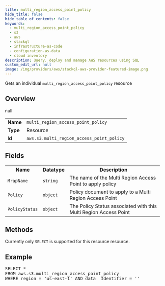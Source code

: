 ```yaml
---
title: multi_region_access_point_policy
hide_title: false
hide_table_of_contents: false
keywords:
  - multi_region_access_point_policy
  - s3
  - aws
  - stackql
  - infrastructure-as-code
  - configuration-as-data
  - cloud inventory
description: Query, deploy and manage AWS resources using SQL
custom_edit_url: null
image: /img/providers/aws/stackql-aws-provider-featured-image.png
---
```

Gets an individual <code>multi_region_access_point_policy</code> resource

## Overview
<table><tbody>
<tr><td><b>Name</b></td><td><code>multi_region_access_point_policy</code></td></tr>
<tr><td><b>Type</b></td><td>Resource</td></tr>
null
<tr><td><b>Id</b></td><td><code>aws.s3.multi_region_access_point_policy</code></td></tr>
</tbody></table>

## Fields
<table><tbody>
<tr><th>Name</th><th>Datatype</th><th>Description</th></tr>
<tr><td><code>MrapName</code></td><td><code>string</code></td><td>The name of the Multi Region Access Point to apply policy</td></tr><tr><td><code>Policy</code></td><td><code>object</code></td><td>Policy document to apply to a Multi Region Access Point</td></tr><tr><td><code>PolicyStatus</code></td><td><code>object</code></td><td>The Policy Status associated with this Multi Region Access Point</td></tr>
</tbody></table>

## Methods
Currently only <code>SELECT</code> is supported for this resource resource.

## Example
<pre>
SELECT * 
FROM aws.s3.multi_region_access_point_policy
WHERE region = 'us-east-1' AND data__Identifier = '<MrapName>'
</pre>
